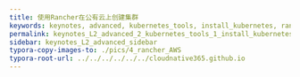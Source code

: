 ```yaml
---
title: 使用Rancher在公有云上创建集群
keywords: keynotes, advanced, kubernetes_tools, install_kubernetes, rancher_AWS
permalink: keynotes_L2_advanced_2_kubernetes_tools_1_install_kubernetes_4_rancher_AWS.html
sidebar: keynotes_L2_advanced_sidebar
typora-copy-images-to: ./pics/4_rancher_AWS
typora-root-url: ../../../../../../cloudnative365.github.io
---
```


